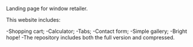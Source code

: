 Landing page for window retailer.

This website includes:

-Shopping cart;
-Calculator;
-Tabs;
-Contact form;
-Simple gallery;
-Bright hope!
-The repository includes both the full version and compressed.
